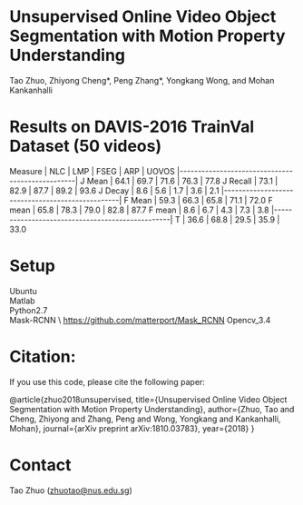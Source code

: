 # Unsupervised Online Video Object Segmentation with Motion Property Understanding
Tao Zhuo, Zhiyong Cheng*, Peng Zhang*, Yongkang Wong, and Mohan Kankanhalli

# Results on DAVIS-2016 TrainVal Dataset (50 videos)

 Measure   |  NLC  |  LMP   | FSEG  | ARP  | UOVOS
 |-------------------------------------------------|
 J Mean    |  64.1 |  69.7  |  71.6 | 76.3 | 77.8
 J Recall  |  73.1 |  82.9  |  87.7 | 89.2 | 93.6 
 J Decay   |  8.6  |  5.6   |  1.7  | 3.6  | 2.1
 |-------------------------------------------------|
 F Mean    |  59.3 |  66.3  |  65.8 | 71.1 | 72.0 
 F mean    |  65.8 |  78.3  |  79.0 | 82.8 | 87.7 
 F mean    |  8.6  |  6.7   |  4.3  | 7.3  | 3.8 
 |-------------------------------------------------|
 T         |  36.6 |  68.8  |  29.5 | 35.9 | 33.0

# Setup
Ubuntu \
Matlab \
Python2.7 \
Mask-RCNN \ https://github.com/matterport/Mask_RCNN
Opencv_3.4

# Citation:
If you use this code, please cite the following paper:

@article{zhuo2018unsupervised,
  title={Unsupervised Online Video Object Segmentation with Motion Property Understanding},
  author={Zhuo, Tao and Cheng, Zhiyong and Zhang, Peng and Wong, Yongkang and Kankanhalli, Mohan},
  journal={arXiv preprint arXiv:1810.03783},
  year={2018}
}

# Contact
Tao Zhuo (zhuotao@nus.edu.sg)

